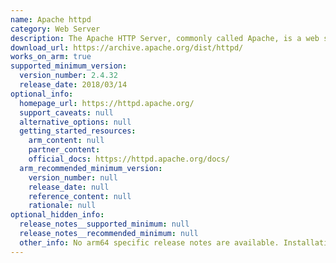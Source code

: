 ```yaml
---
name: Apache httpd
category: Web Server
description: The Apache HTTP Server, commonly called Apache, is a web server application known for playing a key role in the initial growth of the World Wide Web.
download_url: https://archive.apache.org/dist/httpd/
works_on_arm: true
supported_minimum_version:
  version_number: 2.4.32
  release_date: 2018/03/14
optional_info:
  homepage_url: https://httpd.apache.org/
  support_caveats: null
  alternative_options: null
  getting_started_resources:
    arm_content: null
    partner_content:
    official_docs: https://httpd.apache.org/docs/
  arm_recommended_minimum_version:
    version_number: null
    release_date: null
    reference_content: null
    rationale: null
optional_hidden_info:
  release_notes__supported_minimum: null
  release_notes__recommended_minimum: null
  other_info: No arm64 specific release notes are available. Installation and testing was done through tar file.
---
```

